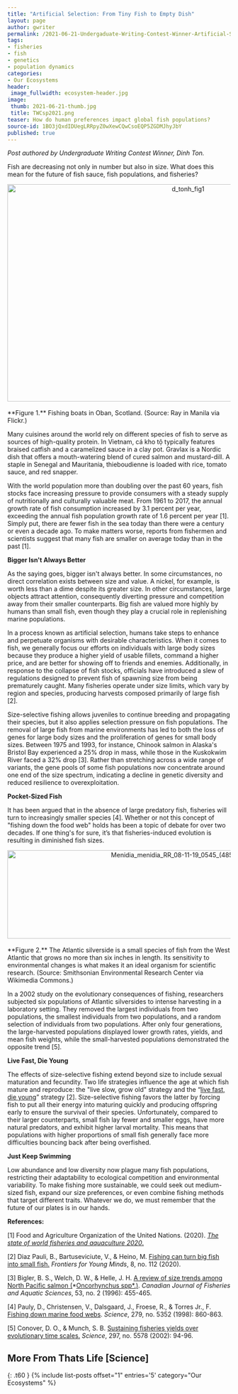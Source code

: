 ```yaml
---
title: "Artificial Selection: From Tiny Fish to Empty Dish"
layout: page
author: gwriter
permalink: /2021-06-21-Undergaduate-Writing-Contest-Winner-Artificial-Selection-From-Tiny-Fish-to-Empty-Dish-dton/
tags:
- fisheries
- fish
- genetics
- population dynamics
categories:
- Our Ecosystems
header:
 image_fullwidth: ecosystem-header.jpg
image:
 thumb: 2021-06-21-thumb.jpg
 title: TWCsp2021.png
teaser: How do human preferences impact global fish populations?
source-id: 1BO3jQxdIDUegLRRpyZ0wXewCQwCsoEQP5ZGDMJhyJbY
published: true
---
```


*Post authored by Undergraduate Writing Contest Winner, Dinh Ton.*

Fish are decreasing not only in number but also in size. What does this mean for the future of fish sauce, fish populations, and fisheries? 

<center><a data-flickr-embed="true" href="https://www.flickr.com/photos/139839751@N06/51233041169/in/dateposted-public/" title="d_tonh_fig1"><img src="https://live.staticflickr.com/65535/51233041169_84725c7e45_c.jpg" width="800" height="489" alt="d_tonh_fig1"></a><script async src="//embedr.flickr.com/assets/client-code.js" charset="utf-8"></script></center><br>
**Figure 1.** Fishing boats in Oban, Scotland. (Source: Ray in Manila via Flickr.)

Many cuisines around the world rely on different species of fish to serve as sources of high-quality protein. In Vietnam, cá kho tộ typically features braised catfish and a caramelized sauce in a clay pot. Gravlax is a Nordic dish that offers a mouth-watering blend of cured salmon and mustard-dill. A staple in Senegal and Mauritania, thieboudienne is loaded with rice, tomato sauce, and red snapper.

With the world population more than doubling over the past 60 years, fish stocks face increasing pressure to provide consumers with a steady supply of nutritionally and culturally valuable meat. From 1961 to 2017, the annual growth rate of fish consumption increased by 3.1 percent per year, exceeding the annual fish population growth rate of 1.6 percent per year [1]. Simply put, there are fewer fish in the sea today than there were a century or even a decade ago. To make matters worse, reports from fishermen and scientists suggest that many fish are smaller on average today than in the past [1].

**Bigger Isn't Always Better**

As the saying goes, bigger isn't always better. In some circumstances, no direct correlation exists between size and value. A nickel, for example, is worth less than a dime despite its greater size. In other circumstances, large objects attract attention, consequently diverting pressure and competition away from their smaller counterparts. Big fish are valued more highly by humans than small fish, even though they play a crucial role in replenishing marine populations. 

In a process known as artificial selection, humans take steps to enhance and perpetuate organisms with desirable characteristics. When it comes to fish, we generally focus our efforts on individuals with large body sizes because they produce a higher yield of usable fillets, command a higher price, and are better for showing off to friends and enemies. Additionally, in response to the collapse of fish stocks, officials have introduced a slew of regulations designed to prevent fish of spawning size from being prematurely caught. Many fisheries operate under size limits, which vary by region and species, producing harvests composed primarily of large fish [2].

Size-selective fishing allows juveniles to continue breeding and propagating their species, but it also applies selection pressure on fish populations. The removal of large fish from marine environments has led to both the loss of genes for large body sizes and the proliferation of genes for small body sizes. Between 1975 and 1993, for instance, Chinook salmon in Alaska's Bristol Bay experienced a 25% drop in mass, while those in the Kuskokwim River faced a 32% drop [3]. Rather than stretching across a wide range of variants, the gene pools of some fish populations now concentrate around one end of the size spectrum, indicating a decline in genetic diversity and reduced resilience to overexploitation.

**Pocket-Sized Fish**

It has been argued that in the absence of large predatory fish, fisheries will turn to increasingly smaller species [4]. Whether or not this concept of "fishing down the food web" holds has been a topic of debate for over two decades. If one thing's for sure, it’s that fisheries-induced evolution is resulting in diminished fish sizes. 

<center><a data-flickr-embed="true" href="https://www.flickr.com/photos/139839751@N06/51235977064/in/dateposted-public/" title="Menidia_menidia_RR_08-11-19_0545_(48555459552)"><img src="https://live.staticflickr.com/65535/51235977064_587c7fa016_c.jpg" width="800" height="199" alt="Menidia_menidia_RR_08-11-19_0545_(48555459552)"></a><script async src="//embedr.flickr.com/assets/client-code.js" charset="utf-8"></script></center><br>
**Figure 2.** The Atlantic silverside is a small species of fish from the West Atlantic that grows no more than six inches in length. Its sensitivity to environmental changes is what makes it an ideal organism for scientific research. (Source: Smithsonian Environmental Research Center via Wikimedia Commons.) 


In a 2002 study on the evolutionary consequences of fishing, researchers subjected six populations of Atlantic silversides to intense harvesting in a laboratory setting. They removed the largest individuals from two populations, the smallest individuals from two populations, and a random selection of individuals from two populations. After only four generations, the large-harvested populations displayed lower growth rates, yields, and mean fish weights, while the small-harvested populations demonstrated the opposite trend [5].

**Live Fast, Die Young**

The effects of size-selective fishing extend beyond size to include sexual maturation and fecundity. Two life strategies influence the age at which fish mature and reproduce: the "live slow, grow old" strategy and the “[live fast, die young](http://thatslifesci.com/2019-02-11-Live-Fast-Die-Young-LGuo/)” strategy [2]. Size-selective fishing favors the latter by forcing fish to put all their energy into maturing quickly and producing offspring early to ensure the survival of their species. Unfortunately, compared to their larger counterparts, small fish lay fewer and smaller eggs, have more natural predators, and exhibit higher larval mortality. This means that populations with higher proportions of small fish generally face more difficulties bouncing back after being overfished.

**Just Keep Swimming**

Low abundance and low diversity now plague many fish populations, restricting their adaptability to ecological competition and environmental variability. To make fishing more sustainable, we could seek out medium-sized fish, expand our size preferences, or even combine fishing methods that target different traits. Whatever we do, we must remember that the future of our plates is in our hands.

**References:**

[1] Food and Agriculture Organization of the United Nations. (2020). [*The state of world fisheries and aquaculture 2020*](https://www.fao.org/state-of-fisheries-aquaculture/en/ )[.](https://www.fao.org/state-of-fisheries-aquaculture/en/ ) 

[2] Diaz Pauli, B., Bartuseviciute, V., & Heino, M. [Fishing can turn big fish into small fish.](https://doi.org/10.3389/frym.2020.00112) *Frontiers for Young Minds*, 8, no. 112 (2020). 

[3] Bigler, B. S., Welch, D. W., & Helle, J. H. [A review of size trends among North Pacific salmon (](https://doi.org/10.1139/f95-181 )*[Oncorhynchus spp*.](https://doi.org/10.1139/f95-181 )[)](https://doi.org/10.1139/f95-181 ). *Canadian Journal of Fisheries and Aquatic Sciences*, 53, no. 2 (1996): 455-465. 

[4] Pauly, D., Christensen, V., Dalsgaard, J., Froese, R., & Torres Jr., F. [Fishing down marine food webs](https://doi.org/10.1126/science.279.5352.860 ). *Science*, 279, no. 5352 (1998): 860-863. 

[5] Conover, D. O., & Munch, S. B. [Sustaining fisheries yields over evolutionary time](https://doi.org/10.1126/science.1074085 )[ scales.](https://doi.org/10.1126/science.1074085 ) *Science*, 297, no. 5578 (2002): 94-96. 

## More From Thats Life [Science]
{: .t60 }
{% include list-posts offset="1" entries='5' category="Our Ecosystems" %}
